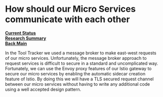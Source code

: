 # How should our Micro Services communicate with each other

**[Current Status](../../development/status/weekly/current_status.md)**\
**[Research Summary](./research_summary.md)**\
**[Back Main](../../README.md)**

In the Tool Tracker we used a message broker to make east-west requests of our micro services. Unfortunately, the message broker approach to request services is difficult to secure in a standard and uncomplicated way. Fortunately, we can use the Envoy proxy features of our Istio gateway to secure our micro services by enabling the automatic sidecar creation feature of Istio.  By doing this we will have a TLS secured request channel between our micro services without having to write any additional code using a well accepted design pattern.
